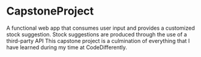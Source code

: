 # CapstoneProject
A functional web app that consumes user input and provides a customized stock suggestion. Stock suggestions are produced through the use of a third-party API
This capstone project is a culmination of everything that I have learned during my time at CodeDifferently.
